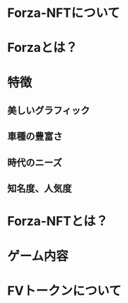 # Forza-NFTについて
# Forzaとは？
# 特徴
## 美しいグラフィック
## 車種の豊富さ
## 時代のニーズ
## 知名度、人気度
# Forza-NFTとは？
# ゲーム内容
# FVトークンについて
